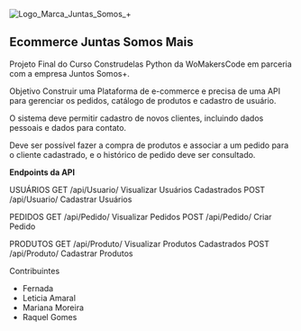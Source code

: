 ![Logo_Marca_Juntas_Somos_+](https://user-images.githubusercontent.com/92063008/185115495-be303788-ba04-4a93-bcf2-fb1d9e1a10d0.png)
## Ecommerce Juntas Somos Mais

Projeto Final do Curso Construdelas Python da WoMakersCode em parceria com a empresa Juntos Somos+.

Objetivo Construir uma Plataforma de e-commerce e precisa de uma API para gerenciar os pedidos, 
catálogo de produtos e cadastro de usuário. 

O sistema deve permitir cadastro de novos clientes, incluindo dados pessoais e dados para contato. 

Deve ser possível fazer a compra de produtos e associar a um pedido para o cliente cadastrado, 
e o histórico de pedido deve ser consultado.

**Endpoints da API**

USUÁRIOS
GET /api/Usuario/ Visualizar Usuários Cadastrados
POST /api/Usuario/ Cadastrar Usuários

PEDIDOS
GET /api/Pedido/ Visualizar Pedidos
POST /api/Pedido/ Criar Pedido

PRODUTOS
GET /api/Produto/ Visualizar Produtos Cadastrados
POST /api/Produto/ Cadastrar Produtos


Contribuintes
- Fernada
- Leticia Amaral
- Mariana Moreira
- Raquel Gomes
